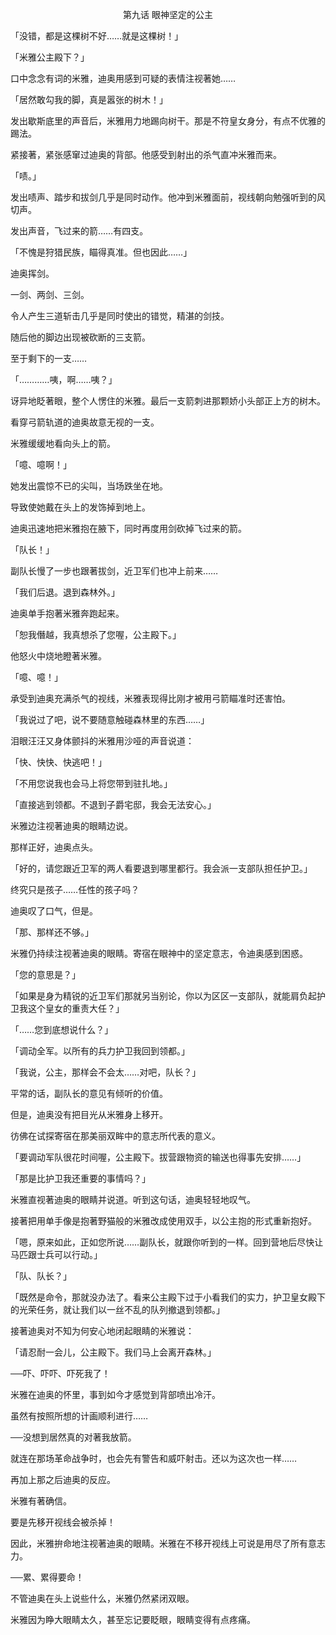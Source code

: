 <p align="center">第九话 眼神坚定的公主</p>

「没错，都是这棵树不好……就是这棵树！」

「米雅公主殿下？」

口中念念有词的米雅，迪奥用感到可疑的表情注视著她……

「居然敢勾我的脚，真是嚣张的树木！」

发出歇斯底里的声音后，米雅用力地踢向树干。那是不符皇女身分，有点不优雅的踢法。

紧接著，紧张感窜过迪奥的背部。他感受到射出的杀气直冲米雅而来。

「啧。」

发出啧声、踏步和拔剑几乎是同时动作。他冲到米雅面前，视线朝向勉强听到的风切声。

发出声音，飞过来的箭……有四支。

「不愧是狩猎民族，瞄得真准。但也因此……」

迪奥挥剑。

一剑、两剑、三剑。

令人产生三道斩击几乎是同时使出的错觉，精湛的剑技。

随后他的脚边出现被砍断的三支箭。

至于剩下的一支……

「…………咦，啊……咦？」

讶异地眨著眼，整个人愣住的米雅。最后一支箭刺进那颗娇小头部正上方的树木。

看穿弓箭轨道的迪奥故意无视的一支。

米雅缓缓地看向头上的箭。

「噫、噫啊！」

她发出震惊不已的尖叫，当场跌坐在地。

导致使她戴在头上的发饰掉到地上。

迪奥迅速地把米雅抱在腋下，同时再度用剑砍掉飞过来的箭。

「队长！」

副队长慢了一步也跟著拔剑，近卫军们也冲上前来……

「我们后退。退到森林外。」

迪奥单手抱著米雅奔跑起来。

「恕我僭越，我真想杀了您喔，公主殿下。」

他怒火中烧地瞪著米雅。

「噫、噫！」

承受到迪奥充满杀气的视线，米雅表现得比刚才被用弓箭瞄准时还害怕。

「我说过了吧，说不要随意触碰森林里的东西……」

泪眼汪汪又身体颤抖的米雅用沙哑的声音说道：

「快、快快、快逃吧！」

「不用您说我也会马上将您带到驻扎地。」

「直接逃到领都。不退到子爵宅邸，我会无法安心。」

米雅边注视著迪奥的眼睛边说。

那样正好，迪奥点头。

「好的，请您跟近卫军的两人看要退到哪里都行。我会派一支部队担任护卫。」

终究只是孩子……任性的孩子吗？

迪奥叹了口气，但是。

「那、那样还不够。」

米雅仍持续注视著迪奥的眼睛。寄宿在眼神中的坚定意志，令迪奥感到困惑。

「您的意思是？」

「如果是身为精锐的近卫军们那就另当别论，你以为区区一支部队，就能肩负起护卫我这个皇女的重责大任？」

「……您到底想说什么？」

「调动全军。以所有的兵力护卫我回到领都。」

「我说，公主，那样会不会太……对吧，队长？」

平常的话，副队长的意见有倾听的价值。

但是，迪奥没有把目光从米雅身上移开。

彷佛在试探寄宿在那美丽双眸中的意志所代表的意义。

「要调动军队很花时间喔，公主殿下。拔营跟物资的输送也得事先安排……」

「那是比护卫我还重要的事情吗？」

米雅直视著迪奥的眼睛并说道。听到这句话，迪奥轻轻地叹气。

接著把用单手像是抱著野猫般的米雅改成使用双手，以公主抱的形式重新抱好。

「嗯，原来如此，正如您所说……副队长，就跟你听到的一样。回到营地后尽快让马匹跟士兵可以行动。」

「队、队长？」

「既然是命令，那就没办法了。看来公主殿下过于小看我们的实力，护卫皇女殿下的光荣任务，就让我们以一丝不乱的队列撤退到领都。」

接著迪奥对不知为何安心地闭起眼睛的米雅说：

「请忍耐一会儿，公主殿下。我们马上会离开森林。」

──吓、吓吓、吓死我了！

米雅在迪奥的怀里，事到如今才感觉到背部喷出冷汗。

虽然有按照所想的计画顺利进行……

──没想到居然真的对著我放箭。

就连在那场革命战争时，也会先有警告和威吓射击。还以为这次也一样……

再加上那之后迪奥的反应。

米雅有著确信。

要是先移开视线会被杀掉！

因此，米雅拚命地注视著迪奥的眼睛。米雅在不移开视线上可说是用尽了所有意志力。

──累、累得要命！

不管迪奥在头上说些什么，米雅仍然紧闭双眼。

米雅因为睁大眼睛太久，甚至忘记要眨眼，眼睛变得有点疼痛。

